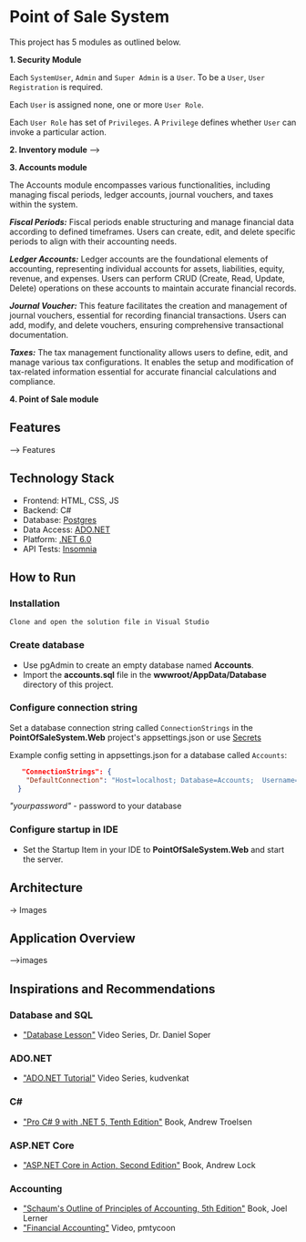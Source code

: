 # Point of Sale System

This project has 5 modules as outlined below.

**1. Security Module**

Each `SystemUser`, `Admin` and `Super Admin` is a `User`. To be a `User`, `User Registration` is required.

Each `User` is assigned none, one or more `User Role`.

Each `User Role` has set of `Privileges`. A `Privilege` defines whether `User` can invoke a particular action.

**2. Inventory module**
-->

**3. Accounts module**

The Accounts module encompasses various functionalities, including managing fiscal periods, ledger accounts, journal vouchers, and taxes within the system.

***Fiscal Periods:***
Fiscal periods enable structuring and manage financial data according to defined timeframes. Users can create, edit, and delete specific periods to align with their accounting needs.

***Ledger Accounts:***
Ledger accounts are the foundational elements of accounting, representing individual accounts for assets, liabilities, equity, revenue, and expenses. Users can perform CRUD (Create, Read, Update, Delete) operations on these accounts to maintain accurate financial records.

***Journal Voucher:***
This feature facilitates the creation and management of journal vouchers, essential for recording financial transactions. Users can add, modify, and delete vouchers, ensuring comprehensive transactional documentation.

***Taxes:***
The tax management functionality allows users to define, edit, and manage various tax configurations. It enables the setup and modification of tax-related information essential for accurate financial calculations and compliance.

**4. Point of Sale module**



## Features
--> Features

## Technology Stack

- Frontend: HTML, CSS, JS
- Backend: C#
- Database: [Postgres](https://www.postgresql.org/download/)
- Data Access: [ADO.NET](https://learn.microsoft.com/en-us/dotnet/framework/data/adonet/ado-net-overview)
- Platform: [.NET 6.0](https://dotnet.microsoft.com/en-us/download/dotnet/6.0) 
- API Tests: [Insomnia](https://insomnia.rest/download)


## How to Run

### Installation

    Clone and open the solution file in Visual Studio

### Create database

- Use pgAdmin to create an empty database named **Accounts**. 
- Import the **accounts.sql** file in the **wwwroot/AppData/Database** directory of this project.

### Configure connection string

Set a database connection string called `ConnectionStrings` in the **PointOfSaleSystem.Web** project's appsettings.json or use [Secrets](https://blogs.msdn.microsoft.com/mihansen/2017/09/10/managing-secrets-in-net-core-2-0-apps/)

Example config setting in appsettings.json for a database called `Accounts`:

```json
   "ConnectionStrings": {
    "DefaultConnection": "Host=localhost; Database=Accounts;  Username=postgres; Password=yourpassword"
  }
```
*"yourpassword"* - password to your database

### Configure startup in IDE

- Set the Startup Item in your IDE to **PointOfSaleSystem.Web** and start the server.

## Architecture
-> Images

## Application Overview
-->images

## Inspirations and Recommendations

### Database and SQL

- ["Database Lesson"](https://www.youtube.com/watch?v=4Z9KEBexzcM&list=PL1LIXLIF50uXWJ9alDSXClzNCMynac38g) Video Series, Dr. Daniel Soper

### ADO.NET

- ["ADO.NET Tutorial"](https://www.youtube.com/watch?v=aoFDyt8oG0k&list=PL6n9fhu94yhX5dzHunAI2t4kE0kOuv4D7) Video Series, kudvenkat

### C#

- ["Pro C# 9 with .NET 5, Tenth Edition"](https://www.amazon.com/Pro-NET-Foundational-Principles-Programming/dp/1484269381) Book,  Andrew Troelsen

### ASP.NET Core

- ["ASP.NET Core in Action, Second Edition"](https://www.manning.com/books/asp-net-core-in-action-second-edition) Book,  Andrew Lock

### Accounting
- ["Schaum's Outline of Principles of Accounting, 5th Edition"](https://www.youtube.com/watch?v=DYg2jT9aUG4) Book,  Joel Lerner
- ["Financial Accounting"](https://www.youtube.com/watch?v=DYg2jT9aUG4) Video, pmtycoon